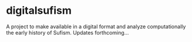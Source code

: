 # digitalsufism
A project to make available in a digital format and analyze computationally the early history of Sufism.
Updates forthcoming...
